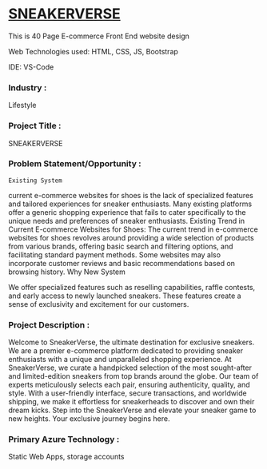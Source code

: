  # <a href="https://https://blue-sky-0b955ab10.3.azurestaticapps.net">SNEAKERVERSE</a>

This is 40 Page E-commerce Front End website design

Web Technologies used: HTML, CSS, JS, Bootstrap

IDE: VS-Code



### Industry :
Lifestyle


### Project Title :
SNEAKERVERSE


### Problem Statement/Opportunity :
	Existing System   
current e-commerce websites for shoes is the lack of specialized features and tailored experiences for sneaker enthusiasts. Many existing platforms offer a generic shopping experience that fails to cater specifically to the unique needs and preferences of sneaker enthusiasts.
Existing Trend in Current E-commerce Websites for Shoes:
The current trend in e-commerce websites for shoes revolves around providing a wide selection of products from various brands, offering basic search and filtering options, and facilitating standard payment methods. Some websites may also incorporate customer reviews and basic recommendations based on browsing history.
 	Why New System 

We offer specialized features such as reselling capabilities, raffle contests, and early access to newly launched sneakers. These features create a sense of exclusivity and excitement for our customers.


### Project Description :

Welcome to SneakerVerse, the ultimate destination for exclusive sneakers. We are a premier e-commerce platform dedicated to providing sneaker enthusiasts with a unique and unparalleled shopping experience. At SneakerVerse, we curate a handpicked selection of the most sought-after and limited-edition sneakers from top brands around the globe. Our team of experts meticulously selects each pair, ensuring authenticity, quality, and style. With a user-friendly interface, secure transactions, and worldwide shipping, we make it effortless for sneakerheads to discover and own their dream kicks. Step into the SneakerVerse and elevate your sneaker game to new heights. Your exclusive journey begins here.


### Primary Azure Technology :
 Static Web Apps, storage accounts


